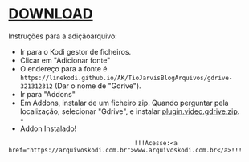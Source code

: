 # <a href="plugin.video.gdrive.zip">DOWNLOAD</a>

Instruções para a adiçãoarquivo:


<p align="left">
  <ul>
    <li>Ir para o Kodi gestor de ficheiros.</li>
    <li>Clicar em "Adicionar fonte"</li>
    <li>O endereço para a fonte é <code>https://linekodi.github.io/AK/TioJarvisBlogArquivos/gdrive-321312312</code> (Dar o nome de "Gdrive").</li>
    <li>Ir para "Addons"</li>
    <li>Em Addons, instalar de um ficheiro zip. Quando perguntar pela localização, selecionar "Gdrive", e instalar <a href="plugin.video.gdrive.zip">plugin.video.gdrive.zip</a>.</li>
    -
    <li>Addon Instalado!</li>
    
</ul>

                                       !!!Acesse:<a href="https://arquivoskodi.com.br">www.arquivoskodi.com.br</a>!!!
                                       

</p>

